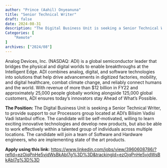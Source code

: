 ```yaml
---
author: "Prince (Aahil) Onyeanuna"
title: "Senior Technical Writer"
draft: false
date: 2024-08-31
description: "The Digital Business Unit is seeking a Senior Technical Writer, to provide support to our Processors group located at ADI’s Bilisim Vadisi Vadi Istanbul office. The candidate will be self-motivated, willing to learn exciting innovative technologies and develop new products, but also be able to work effectively within a talented group of individuals across multiple locations. The candidate will join a team of Software and Hardware engineers, who are implementing state of the art products."
Categories: [
    "Remote"
]
archives: ["2024/08"]
---
```


Analog Devices, Inc. (NASDAQ: ADI) is a global semiconductor leader that bridges the physical and digital worlds to enable breakthroughs at the Intelligent Edge. ADI combines analog, digital, and software technologies into solutions that help drive advancements in digitized factories, mobility, and digital healthcare, combat climate change, and reliably connect humans and the world. With revenue of more than $12 billion in FY22 and approximately 25,000 people globally working alongside 125,000 global customers, ADI ensures today’s innovators stay Ahead of What’s Possible.

**The Position:** The Digital Business Unit is seeking a Senior Technical Writer, to provide support to our Processors group located at ADI’s Bilisim Vadisi Vadi Istanbul office. The candidate will be self-motivated, willing to learn exciting innovative technologies and develop new products, but also be able to work effectively within a talented group of individuals across multiple locations. The candidate will join a team of Software and Hardware engineers, who are implementing state of the art products.

**Apply using this link:** https://www.linkedin.com/jobs/view/3960608786/?refId=ezOjqPnHe5vjdWsBkAbI7g%3D%3D&trackingId=ezOjqPnHe5vjdWsBkAbI7g%3D%3D